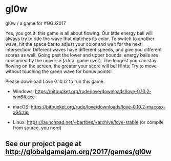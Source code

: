 # gl0w
gl0w / a game for #GGJ2017

Yes, you got it: this game is all about flowing. Our little energy ball will always try to ride the wave that matches its color. To switch to another wave, hit the space bar to adjust your color and wait for the next intersection! Different waves have different speeds, and give you different scores as well. Going past the lower and upper bounds, energy balls are consumed by the universe (a.k.a. game over). The longest you can stay flowing on the screen, the greater your score will be! Hints: Try to move without touching the green wave for bonus points!

Please download Löve 0.10.12 to run this game.

* Windows: https://bitbucket.org/rude/love/downloads/love-0.10.2-win64.exe

* macOS: https://bitbucket.org/rude/love/downloads/love-0.10.2-macosx-x64.zip

* Linux: https://launchpad.net/~bartbes/+archive/love-stable (or compile from source, you nerd)

## See our project page at http://globalgamejam.org/2017/games/gl0w
